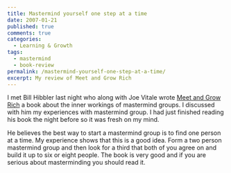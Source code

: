 ```yaml
---
title: Mastermind yourself one step at a time
date: 2007-01-21
published: true
comments: true
categories:
  - Learning & Growth
tags:
  - mastermind
  - book-review
permalink: /mastermind-yourself-one-step-at-a-time/
excerpt: My review of Meet and Grow Rich
---
```

I met Bill Hibbler last night who along with Joe Vitale wrote  [Meet and Grow Rich](http://www.meetandgrowrich.com) a book about the inner workings of mastermind groups.  I discussed with him my experiences with mastermind group.  I had just finished reading his book the night before so it was fresh on my mind.

He believes the best way to start a mastermind group is to find one person at a time.  My experience shows that this is a good idea.  Form a two person mastermind group and then look for a third that both of you agree on and build it up to six or eight people.  The book is very good and if you are serious about masterminding you should read it.